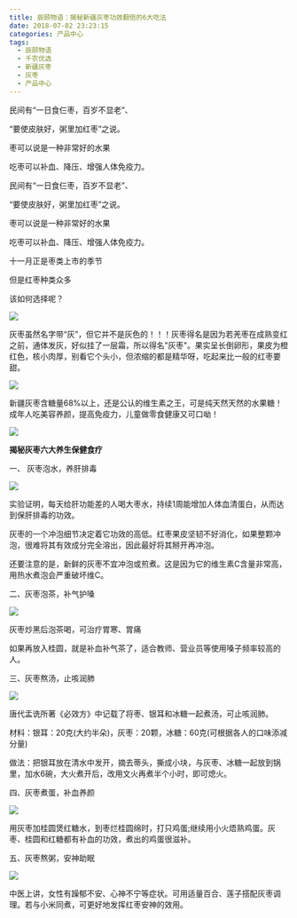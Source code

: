 ```yaml
---
title: 辰颐物语：揭秘新疆灰枣功效翻倍的6大吃法
date: 2018-07-02 23:23:15
categories: 产品中心
tags:
  - 辰颐物语
  - 千农优选
  - 新疆灰枣
  - 灰枣
  - 产品中心
---
```


民间有“一日食仨枣，百岁不显老”、

“要使皮肤好，粥里加红枣”之说。

枣可以说是一种非常好的水果

吃枣可以补血、降压、增强人体免疫力。

<!-- more -->


民间有“一日食仨枣，百岁不显老”、

“要使皮肤好，粥里加红枣”之说。

枣可以说是一种非常好的水果

吃枣可以补血、降压、增强人体免疫力。

十一月正是枣类上市的季节

但是红枣种类众多

该如何选择呢？

![](//upload-images.jianshu.io/upload_images/15717308-1010dcc3632b0bfe?imageMogr2/auto-orient/strip%7CimageView2/2/w/492/format/webp)

灰枣虽然名字带“灰”，但它并不是灰色的！！！灰枣得名是因为若羌枣在成熟变红之前，通体发灰，好似挂了一层霜，所以得名"灰枣"。果实呈长倒卵形，果皮为橙红色，核小肉厚，别看它个头小，但浓缩的都是精华呀，吃起来比一般的红枣要甜。

![](//upload-images.jianshu.io/upload_images/15717308-c7e83da4bdde3fcb?imageMogr2/auto-orient/strip%7CimageView2/2/w/509/format/webp)

新疆灰枣含糖量68%以上，还是公认的维生素之王，可是纯天然天然的水果糖！成年人吃美容养颜，提高免疫力，儿童做零食健康又可口呦！

![](//upload-images.jianshu.io/upload_images/15717308-4fde933afc2542a6?imageMogr2/auto-orient/strip%7CimageView2/2/w/491/format/webp)

**揭秘灰枣六大养生保健食疗**

一、 灰枣泡水，养肝排毒

![](//upload-images.jianshu.io/upload_images/15717308-0c88341a6e694040?imageMogr2/auto-orient/strip%7CimageView2/2/w/640/format/webp)

实验证明，每天给肝功能差的人喝大枣水，持续1周能增加人体血清蛋白，从而达到保肝排毒的功效。

灰枣的一个冲泡细节决定着它功效的高低。红枣果皮坚韧不好消化，如果整颗冲泡，很难将其有效成分完全溶出，因此最好将其掰开再冲泡。

还要注意的是，新鲜的灰枣不宜冲泡或煎煮。这是因为它的维生素C含量非常高，用热水煮泡会严重破坏维C。

二、灰枣泡茶，补气护嗓

![](//upload-images.jianshu.io/upload_images/15717308-bcea2438fe8418b7?imageMogr2/auto-orient/strip%7CimageView2/2/w/500/format/webp)

灰枣炒黑后泡茶喝，可治疗胃寒、胃痛

如果再放入桂圆，就是补血补气茶了，适合教师、营业员等使用嗓子频率较高的人。

三、灰枣熬汤，止咳润肺

![](//upload-images.jianshu.io/upload_images/15717308-875d1f0eddeb5749?imageMogr2/auto-orient/strip%7CimageView2/2/w/399/format/webp)

唐代盂诜所著《必效方》中记载了将枣、银耳和冰糖一起煮汤，可止咳润肺。

材料：银耳：20克(大约半朵)，灰枣：20颗，冰糖：60克(可根据各人的口味添减分量)

做法：把银耳放在清水中发开，摘去蒂头，撕成小块，与灰枣、冰糖一起放到锅里，加水6碗，大火煮开后，改用文火再煮半个小时，即可熄火。

四、灰枣煮蛋，补血养颜

![](//upload-images.jianshu.io/upload_images/15717308-6e15b518b7581bf3?imageMogr2/auto-orient/strip%7CimageView2/2/w/442/format/webp)

用灰枣加桂圆煲红糖水，到枣烂桂圆绵时，打只鸡蛋;继续用小火焐熟鸡蛋。灰枣、桂圆和红糖都有补血的功效，煮出的鸡蛋很滋补。

五、灰枣熬粥，安神助眠

![](//upload-images.jianshu.io/upload_images/15717308-017f89a618f21d2b?imageMogr2/auto-orient/strip%7CimageView2/2/w/337/format/webp)

中医上讲，女性有躁郁不安、心神不宁等症状。可用适量百合、莲子搭配灰枣调理。若与小米同煮，可更好地发挥红枣安神的效用。

